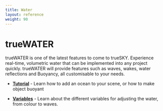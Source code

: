 ```yaml
---
title: Water
layout: reference
weight: 90
---
```







trueWATER
====================
trueWATER is one of the latest features to come to trueSKY. Experience real-time, volumetric water that can be implemented into any project quickly. trueWATER will provide features such as waves, wakes, water reflections and Buoyancy, all customisable to your needs.


* [**Tutorial**](tutorials.html)                                                        - Learn how to add an ocean to your scene, or how to make object buoyant

* [**Variables**](variables.html)                                                       - Learn about the different variables for adjusting the water, from colour to waves.
